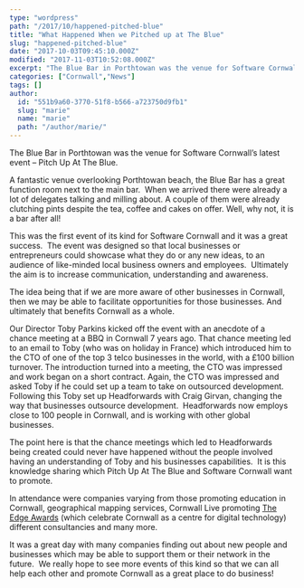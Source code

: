 ```yaml
---
type: "wordpress"
path: "/2017/10/happened-pitched-blue"
title: "What Happened When we Pitched up at The Blue"
slug: "happened-pitched-blue"
date: "2017-10-03T09:45:10.000Z"
modified: "2017-11-03T10:52:08.000Z"
excerpt: "The Blue Bar in Porthtowan was the venue for Software Cornwall’s latest event – Pitch Up At The Blue. A fantastic venue overlooking Porthtowan beach, the Blue Bar has a great function room next to the main bar.  When we arrived there were already a lot of delegates talking and milling about. A couple of …"
categories: ["Cornwall","News"]
tags: []
author:
  id: "551b9a60-3770-51f8-b566-a723750d9fb1"
  slug: "marie"
  name: "marie"
  path: "/author/marie/"
---
```

The Blue Bar in Porthtowan was the venue for Software Cornwall’s latest event – Pitch Up At The Blue.

A fantastic venue overlooking Porthtowan beach, the Blue Bar has a great function room next to the main bar.  When we arrived there were already a lot of delegates talking and milling about. A couple of them were already clutching pints despite the tea, coffee and cakes on offer. Well, why not, it is a bar after all!

This was the first event of its kind for Software Cornwall and it was a great success.  The event was designed so that local businesses or entrepreneurs could showcase what they do or any new ideas, to an audience of like-minded local business owners and employees.  Ultimately the aim is to increase communication, understanding and awareness.

The idea being that if we are more aware of other businesses in Cornwall, then we may be able to facilitate opportunities for those businesses. And ultimately that benefits Cornwall as a whole.

Our Director Toby Parkins kicked off the event with an anecdote of a chance meeting at a BBQ in Cornwall 7 years ago. That chance meeting led to an email to Toby (who was on holiday in France) which introduced him to the CTO of one of the top 3 telco businesses in the world, with a £100 billion turnover. The introduction turned into a meeting, the CTO was impressed and work began on a short contract. Again, the CTO was impressed and asked Toby if he could set up a team to take on outsourced development. Following this Toby set up Headforwards with Craig Girvan, changing the way that businesses outsource development.  Headforwards now employs close to 100 people in Cornwall, and is working with other global businesses.

The point here is that the chance meetings which led to Headforwards being created could never have happened without the people involved having an understanding of Toby and his businesses capabilities.  It is this knowledge sharing which Pitch Up At The Blue and Software Cornwall want to promote.

In attendance were companies varying from those promoting education in Cornwall, geographical mapping services, Cornwall Live promoting [The Edge Awards](http://www.theedgeawards.co.uk/) (which celebrate Cornwall as a centre for digital technology) different consultancies and many more.

It was a great day with many companies finding out about new people and businesses which may be able to support them or their network in the future.  We really hope to see more events of this kind so that we can all help each other and promote Cornwall as a great place to do business!